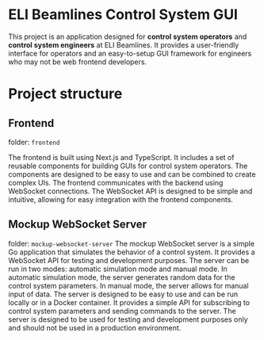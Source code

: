 # ELI Beamlines Control System GUI

This project is an application designed for **control system operators** and **control system engineers** at ELI Beamlines. It provides a user-friendly interface for operators and an easy-to-setup GUI framework for engineers who may not be web frontend developers.

# Project structure

## Frontend

folder: `frontend`

The frontend is built using Next.js and TypeScript. It includes a set of reusable components for building GUIs for control system operators.
The components are designed to be easy to use and can be combined to create complex UIs. The frontend communicates with the backend using WebSocket connections.
The WebSocket API is designed to be simple and intuitive, allowing for easy integration with the frontend components.

## Mockup WebSocket Server

folder: `mockup-websocket-server`
The mockup WebSocket server is a simple Go application that simulates the behavior of a control system. It provides a WebSocket API for testing and development purposes.
The server can be run in two modes: automatic simulation mode and manual mode. In automatic simulation mode, the server generates random data for the control system parameters. In manual mode, the server allows for manual input of data.
The server is designed to be easy to use and can be run locally or in a Docker container. It provides a simple API for subscribing to control system parameters and sending commands to the server.
The server is designed to be used for testing and development purposes only and should not be used in a production environment.
